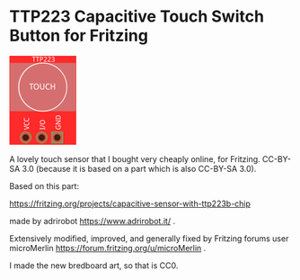 # TTP223 Capacitive Touch Switch Button for Fritzing

![Image of a TTP332-based touch sensor. There is a pad labelled "touch" and three terminals for connecting positive, negative (ground), and signal wires.](https://raw.githubusercontent.com/rbricheno/rbricheno-fritzing-parts/main/TTP223/ttp223.png)

A lovely touch sensor that I bought very cheaply online, for Fritzing. CC-BY-SA 3.0 (because it is based on a part which is also CC-BY-SA 3.0).

Based on this part:

https://fritzing.org/projects/capacitive-sensor-with-ttp223b-chip

made by adrirobot https://www.adrirobot.it/ .

Extensively modified, improved, and generally fixed by Fritzing forums user microMerlin https://forum.fritzing.org/u/microMerlin .

I made the new bredboard art, so that is CC0.
